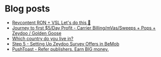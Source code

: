 # Blog posts
<!-- BLOG-POST-LIST:START -->
- [Revcontent RON + VSL Let&#39;s do this 🚀](https://afflift.com/f/threads/revcontent-ron-vsl-lets-do-this-%F0%9F%9A%80.9662/)
- [Journey to first $5/Day Profit - Carrier Billing/mVas/Sweeps + Pops + Zeydoo / Golden Goose](https://afflift.com/f/threads/journey-to-first-5-day-profit-carrier-billing-mvas-sweeps-pops-zeydoo-golden-goose.9971/)
- [Which country do you live in?](https://afflift.com/f/threads/which-country-do-you-live-in.65/)
- [Step 5 - Setting Up Zeydoo Survey Offers in BeMob](https://afflift.com/f/threads/step-5-setting-up-zeydoo-survey-offers-in-bemob.7476/)
- [PushToast - Refer publishers. Earn BIG money.](https://afflift.com/f/threads/pushtoast-refer-publishers-earn-big-money.3039/)
<!-- BLOG-POST-LIST:END -->
